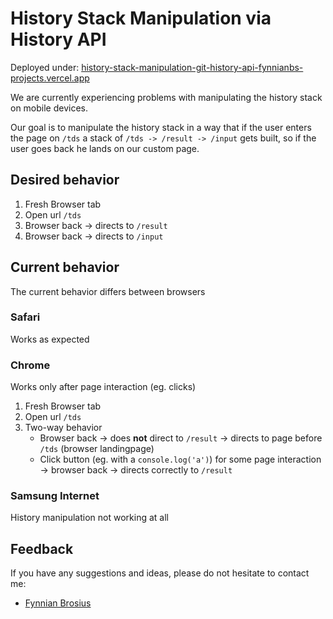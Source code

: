 # History Stack Manipulation via History API

Deployed under: [history-stack-manipulation-git-history-api-fynnianbs-projects.vercel.app](history-stack-manipulation-git-history-api-fynnianbs-projects.vercel.app)

We are currently experiencing problems with manipulating the history stack on mobile devices.

Our goal is to manipulate the history stack in a way that if the user enters the page on `/tds` a stack of `/tds -> /result -> /input` gets built, so if the user goes back he lands on our custom page.

## Desired behavior
1. Fresh Browser tab
2. Open url `/tds`
3. Browser back -> directs to `/result`
3. Browser back -> directs to `/input`

## Current behavior
The current behavior differs between browsers

### Safari
Works as expected

### Chrome
Works only after page interaction (eg. clicks)

1. Fresh Browser tab
2. Open url `/tds`
3. Two-way behavior
    - Browser back -> does **not** direct to `/result` -> directs to page before `/tds` (browser landingpage)
    - Click button (eg. with a `console.log('a')`) for some page interaction
    -> browser back -> directs correctly to `/result` 

### Samsung Internet
History manipulation not working at all

## Feedback
If you have any suggestions and ideas, please do not hesitate to contact me:
- [Fynnian Brosius](mailto:fynnian.brosius@check24.de)
